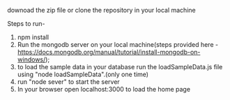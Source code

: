 downoad the zip file or clone the repository in your local machine

Steps to run-
1. npm install
2. Run the mongodb server on your local machine(steps provided here - https://docs.mongodb.org/manual/tutorial/install-mongodb-on-windows/);
3. to load the sample data in your database run the loadSampleData.js file using "node loadSampleData".(only one time)
4. run "node sever" to start the server
5. In your browser open localhost:3000 to load the home page
